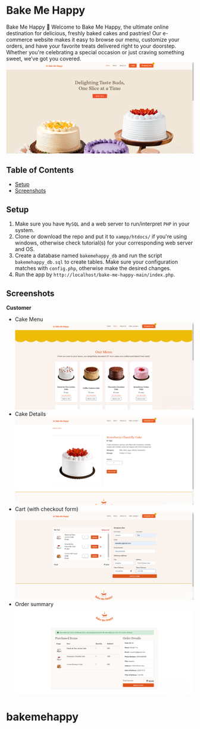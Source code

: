 # Bake Me Happy
Bake Me Happy 🍰
Welcome to Bake Me Happy, the ultimate online destination for delicious, freshly baked cakes and pastries! Our e-commerce website makes it easy to browse our menu, customize your orders, and have your favorite treats delivered right to your doorstep. Whether you're celebrating a special occasion or just craving something sweet, we’ve got you covered.
![0](bakemehappypics/homepage.png)


## Table of Contents
- [Setup](#setup)
- [Screenshots](#screenshots)

## Setup
1. Make sure you have `MySQL` and a web server to run/interpret `PHP` in your system.
2. Clone or download the repo and put it to `xampp/htdocs/` if you're using windows, otherwise check tutorial(s) for your corresponding web server and OS. 
3. Create a database named `bakemehappy_db` and run the script `bakemehappy_db.sql` to create tables. Make sure your configuration matches with `config.php`, otherwise make the desired changes.
5. Run the app by `http://localhost/bake-me-happy-main/index.php`.
 
## Screenshots
**Customer**
- Cake Menu
![1](bakemehappypics/menu.png)
- Cake Details
![2](bakemehappypics/cakedeets.png)
- Cart (with checkout form)
![3](bakemehappypics/cart.png)
- Order summary
![4](bakemehappypics/ordersum.png)
# bakemehappy
